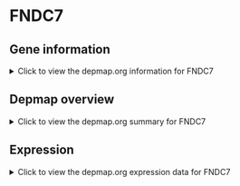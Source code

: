 <h1>FNDC7</h1>

<h2>Gene information</h2>
<details>
  <summary>Click to view the depmap.org information for FNDC7</summary>
  <p><a href="https://depmap.org/portal/gene/FNDC7?tab=about" target="_BLANK">Open page in a new tab...</a></p>
  <iframe src="https://depmap.org/portal/gene/FNDC7?tab=about" style="border:none;width:100%;height:800px"></iframe>
</details>

<h2>Depmap overview</h2>
<details>
  <summary>Click to view the depmap.org summary for FNDC7</summary>
  <p><a href="https://depmap.org/portal/gene/FNDC7?tab=overview" target="_BLANK">Open page in a new tab...</a></p>
  <iframe src="https://depmap.org/portal/gene/FNDC7?tab=overview" style="border:none;width:100%;height:800px"></iframe>
</details>

<h2>Expression</h2>
<details>
  <summary>Click to view the depmap.org expression data for FNDC7</summary>
  <p><a href="https://depmap.org/portal/gene/FNDC7?tab=characterization" target="_BLANK">Open page in a new tab...</a></p>
  <iframe src="https://depmap.org/portal/gene/FNDC7?tab=characterization" style="border:none;width:100%;height:800px"></iframe>
</details>


<!--
<h2>Reactome Pathway diagram</h2>
<details>
  <summary>Click to view the Reactome pathway for FNDC7</summary>
  <p><a href="PURL" target="_BLANK">Open page in a new tab...</a></p>
  PNAME
</details>
-->


